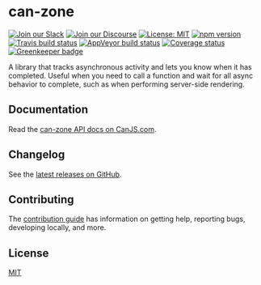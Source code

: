 # can-zone

[![Join our Slack](https://img.shields.io/badge/slack-join%20chat-611f69.svg)](https://www.bitovi.com/community/slack?utm_source=badge&utm_medium=badge&utm_campaign=pr-badge&utm_content=badge)
[![Join our Discourse](https://img.shields.io/discourse/https/forums.bitovi.com/posts.svg)](https://forums.bitovi.com/?utm_source=badge&utm_medium=badge&utm_campaign=pr-badge&utm_content=badge)
[![License: MIT](https://img.shields.io/badge/license-MIT-blue.svg)](https://github.com/canjs/can-zone/blob/master/license.md)
[![npm version](https://badge.fury.io/js/can-zone.svg)](https://www.npmjs.com/package/can-zone)
[![Travis build status](https://travis-ci.org/canjs/can-zone.svg?branch=master)](https://travis-ci.org/canjs/can-zone)
[![AppVeyor build status](https://ci.appveyor.com/api/projects/status/github/canjs/can-zone?branch=master&svg=true)](https://ci.appveyor.com/project/matthewp/can-zone)
[![Coverage status](https://coveralls.io/repos/github/canjs/can-zone/badge.svg?branch=master)](https://coveralls.io/github/canjs/can-zone?branch=master)
[![Greenkeeper badge](https://badges.greenkeeper.io/canjs/can-zone.svg)](https://greenkeeper.io/)

A library that tracks asynchronous activity and lets you know when it has completed. Useful when you need to call a function and wait for all async behavior to complete, such as when performing server-side rendering.

## Documentation

Read the [can-zone API docs on CanJS.com](https://canjs.com/doc/can-zone.html).

## Changelog

See the [latest releases on GitHub](https://github.com/canjs/can-zone/releases).

## Contributing

The [contribution guide](https://github.com/canjs/can-zone/blob/master/CONTRIBUTING.md) has information on getting help, reporting bugs, developing locally, and more.

## License

[MIT](https://github.com/canjs/can-zone/blob/master/license.md)
